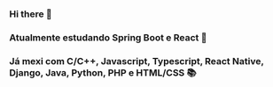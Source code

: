 ### Hi there 👋

### Atualmente estudando Spring Boot e React 🔭

### Já mexi com C/C++, Javascript, Typescript, React Native, Django, Java, Python, PHP e HTML/CSS 📚
